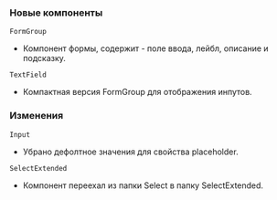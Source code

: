 ### Новые компоненты

`FormGroup`

- Компонент формы, содержит - поле ввода, лейбл, описание и подсказку.

`TextField`

- Компактная версия FormGroup для отображения инпутов.

### Изменения

`Input`

- Убрано дефолтное значения для свойства placeholder.

`SelectExtended`

- Компонент переехал из папки Select в папку SelectExtended.

